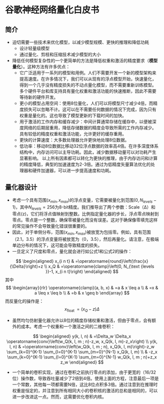 # 谷歌神经网络量化白皮书

## 简介

- 迫切需要一些技术来优化模型，以减少模型规模、更快的推理和降低功耗
  - 设计轻量级模型
  - 通过量化、剪枝和压缩技术减少模型的大小
- 降低任何模型复杂性的一个更简单的方法是降低权重和激活的精度要求（**模型量化**）。这种方法有许多优点：
  - 它广泛适用于一系列的模型和用例。人们不需要开发一个新的模型架构来提高速度。在许多情况下，我们可以从现有的浮点模型开始，快速量化，得到一个几乎没有精度损失的不动点量化模型，而不需要重新训练模型。多个硬件平台和库支持具有量化权重和激活功能的快速推断，因此不需要等待新的硬件开发。
  - 更小的模型占用空间：使用8位量化，人们可以将模型尺寸减少4倍，而精度损失可以忽略不计。这可以在不需要任何数据的情况下完成，因为只有权重是量化的。这也导致了模型更新的下载时间的加快。
  - 用于激活的工作内存和缓存减少：中间计算通常存储在缓存中，以便被深度网络的后期层重用，降低存储数据的精度会导致所需的工作内存减少。具有较低的精度权重和激活功能，允许更好的缓存重用。
  - 更快的计算速度：大多数处理器允许更快地处理8位数据。
  - 低功率：移动8位数据比移动32位浮点数据的效率高4倍。在许多深度体系结构中，内存访问可以主导功耗。因此，减少数据移动量可以对功耗产生显著影响。
以上所有因素都可以转化为更快的推理，由于内存访问和计算的精度降低，典型的加速速度为2-3倍。通过为低精度矢量算法优化的处理器和硬件加速器，可以进一步提高速度和功耗。

## 量化器设计

- 考虑一个具有范围$(x_{min},x_{max})$的浮点变量，它需要被量化到范围$(0,N_{levels}-1)$，其中$N_{levels}=256$为8-bit精度。我们推导出了两个参数：Scale（∆）和零点(z)，它们将浮点值映射到整数。比例指定量化器的步长，浮点零点映射到零点。零点是一个整数，确保零被量化而没有误差。这对于确保像零填充这样的常见操作不会导致量化错误很重要的。
- 因此，对于单侧分布，范围$(x_{min},x_{max})$被放宽为包括零。例如，具有范围（2.1，3.5）的浮点变量将被放宽为（0，3.5），然后再量化。请注意，在极端单边分布的情况下，这可能会导致精度的损失。
- 一旦定义了尺度和零点，量化就会进行如<span id="公式1">公式1</span>和<span id="公式2">公式2</span>的操作：

$$
\begin{aligned}
x_{i n t} & =\operatorname{round}\left(\frac{x}{\Delta}\right)+z \\
x_Q & =\operatorname{clamp}\left(0, N_{\text {levels }}-1, x_{i n t}\right)
\end{aligned}
$$
其中
$$
\begin{array}{rlr}
\operatorname{clamp}(a, b, x) & =a & x \leq a \\
& =x & a \leq x \leq b \\
& =b & x \geq b
\end{array}
$$
而反量化的操作是：
$$
x_{\text {float }}=\left(x_Q-z\right) \Delta
$$

- 虽然均匀仿射量化器允许以8位的精度存储权重和激活，但由于零点，会有额外的成本。考虑一个权重和一个激活之间的二维卷积：

$$
\begin{aligned}
y(k, l, n) & =\Delta_w \Delta_x \operatorname{conv}\left(w_Q(k, l, m ; n)-z_w, x_Q(k, l, m)-z_x\right) \\
y(k, l, n) & =\operatorname{conv}\left(w_Q(k, l, m ; n), x_Q(k, l, m)\right)-z_w \sum_{k=0}^{K-1} \sum_{l=0}^{K-1} \sum_{m=0}^{N-1} x_Q(k, l, m) \\
& -z_x \sum_{k=0}^{K-1} \sum_{l=0}^{K-1} \sum_{m=0}^{N-1} w_Q(k, l, m ; n)+z_x z_w
\end{aligned}
$$

- 一个简单的卷积实现，通过在卷积之前执行零点的添加，由于更宽的（16/32位）操作数，导致吞吐量减少了2倍到4倍。使用上面的方程，注意最后一项是一个常数，其他每一项都需要N倍，这比8位点积多3倍。通过注意到在推理时权重是恒定的，并注意到所有相同大小的卷积核的激活的总和是相同的，可以进一步改进这一点。然而，这需要优化卷积内核。

